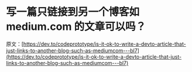 # 写一篇只链接到另一个博客如 medium.com 的文章可以吗？

原文：[https://dev.to/codeprototype/is-it-ok-to-write-a-devto-article-that-just-links-to-another-blog-such-as-mediumcom---bl7](https://dev.to/codeprototype/is-it-ok-to-write-a-devto-article-that-just-links-to-another-blog-such-as-mediumcom---bl7)